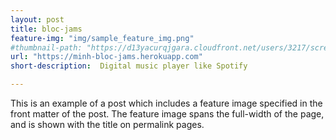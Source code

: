 ```yaml
---
layout: post
title: bloc-jams
feature-img: "img/sample_feature_img.png"
#thumbnail-path: "https://d13yacurqjgara.cloudfront.net/users/3217/screenshots/2030966/blocjams_1x.png"
url: "https://minh-bloc-jams.herokuapp.com"
short-description:  Digital music player like Spotify

---
```

This is an example of a post which includes a feature image specified in the front matter of the post. The feature image spans the full-width of the page, and is shown with the title on permalink pages.
